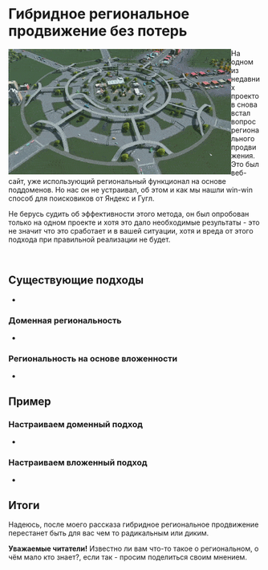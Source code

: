 # Гибридное региональное продвижение без потерь

<a href="/">
  <img src="./assets/cities.gif" align="left" />
</a>

На одном из недавних проектов снова встал вопрос регионального продвижения. Это был веб-сайт, уже использующий региональный функционал на основе поддоменов. Но нас он не устраивал, об этом и как мы нашли win-win способ для поисковиков от Яндекс и Гугл.

Не берусь судить об эффективности этого метода, он был опробован только на одном проекте и хотя это дало необходимые результаты - это не значит что это сработает и в вашей ситуации, хотя и вреда от этого подхода при правильной реализации не будет.

<br/>

## Существующие подходы

-

### Доменная региональность

-

### Региональность на основе вложенности

-

## Пример

### Настраиваем доменный подход

-

### Настраиваем вложенный подход

-

## Итоги

Надеюсь, после моего рассказа гибридное региональное продвижение перестанет быть для вас чем то радикальным или диким.

**Уважаемые читатели!** Известно ли вам что-то такое о региональном, о чём мало кто знает?, если так - просим поделиться своим мнением.
